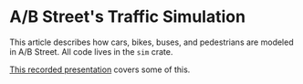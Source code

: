 # A/B Street's Traffic Simulation

This article describes how cars, bikes, buses, and pedestrians are modeled in
A/B Street. All code lives in the `sim` crate.

[This recorded presentation](https://youtu.be/chYd5I-5oyc?t=1086) covers some of
this.
